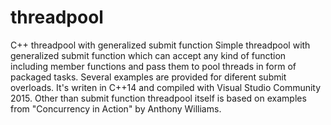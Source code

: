 # threadpool
C++ threadpool with generalized submit function 
Simple threadpool with generalized submit function which can accept any kind of function including member functions
and pass them to pool threads in form of packaged tasks.
Several examples are provided for diferent submit overloads. It's writen in C++14 and compiled with Visual Studio Community 2015.
Other than submit function threadpool itself is based on examples from "Concurrency in Action" by Anthony Williams. 

